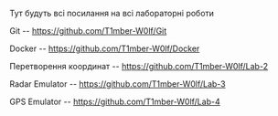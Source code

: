 Тут будуть всі посилання на всі лабораторні роботи

Git -- https://github.com/T1mber-W0lf/Git

Docker -- https://github.com/T1mber-W0lf/Docker

Перетворення координат -- https://github.com/T1mber-W0lf/Lab-2

Radar Emulator -- https://github.com/T1mber-W0lf/Lab-3

GPS Emulator -- https://github.com/T1mber-W0lf/Lab-4
